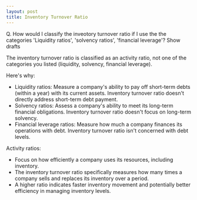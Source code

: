 ```yaml
---
layout: post
title: Inventory Turnover Ratio
---
```


Q. How would I classify the inveotory turnover ratio if I use the the categories 'Liquidity ratios', 'solvency ratios', 'financial leverage'?
Show drafts

The inventory turnover ratio is classified as an activity ratio, not one of the categories you listed (liquidity, solvency, financial leverage).

Here's why:

- Liquidity ratios: Measure a company's ability to pay off short-term debts (within a year) with its current assets. Inventory turnover ratio doesn't directly address short-term debt payment.
- Solvency ratios: Assess a company's ability to meet its long-term financial obligations. Inventory turnover ratio doesn't focus on long-term solvency.
- Financial leverage ratios: Measure how much a company finances its operations with debt. Inventory turnover ratio isn't concerned with debt levels.

Activity ratios:

- Focus on how efficiently a company uses its resources, including inventory.
- The inventory turnover ratio specifically measures how many times a company sells and replaces its inventory over a period.
- A higher ratio indicates faster inventory movement and potentially better efficiency in managing inventory levels.